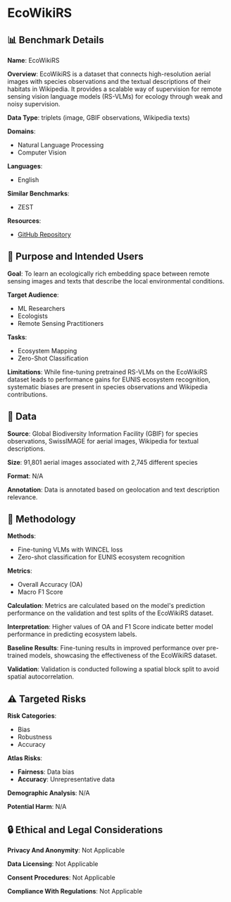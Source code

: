# EcoWikiRS

## 📊 Benchmark Details

**Name**: EcoWikiRS

**Overview**: EcoWikiRS is a dataset that connects high-resolution aerial images with species observations and the textual descriptions of their habitats in Wikipedia. It provides a scalable way of supervision for remote sensing vision language models (RS-VLMs) for ecology through weak and noisy supervision.

**Data Type**: triplets (image, GBIF observations, Wikipedia texts)

**Domains**:
- Natural Language Processing
- Computer Vision

**Languages**:
- English

**Similar Benchmarks**:
- ZEST

**Resources**:
- [GitHub Repository](https://github.com/eceo-epfl/EcoWikiRS)

## 🎯 Purpose and Intended Users

**Goal**: To learn an ecologically rich embedding space between remote sensing images and texts that describe the local environmental conditions.

**Target Audience**:
- ML Researchers
- Ecologists
- Remote Sensing Practitioners

**Tasks**:
- Ecosystem Mapping
- Zero-Shot Classification

**Limitations**: While fine-tuning pretrained RS-VLMs on the EcoWikiRS dataset leads to performance gains for EUNIS ecosystem recognition, systematic biases are present in species observations and Wikipedia contributions.

## 💾 Data

**Source**: Global Biodiversity Information Facility (GBIF) for species observations, SwissIMAGE for aerial images, Wikipedia for textual descriptions.

**Size**: 91,801 aerial images associated with 2,745 different species

**Format**: N/A

**Annotation**: Data is annotated based on geolocation and text description relevance.

## 🔬 Methodology

**Methods**:
- Fine-tuning VLMs with WINCEL loss
- Zero-shot classification for EUNIS ecosystem recognition

**Metrics**:
- Overall Accuracy (OA)
- Macro F1 Score

**Calculation**: Metrics are calculated based on the model's prediction performance on the validation and test splits of the EcoWikiRS dataset.

**Interpretation**: Higher values of OA and F1 Score indicate better model performance in predicting ecosystem labels.

**Baseline Results**: Fine-tuning results in improved performance over pre-trained models, showcasing the effectiveness of the EcoWikiRS dataset.

**Validation**: Validation is conducted following a spatial block split to avoid spatial autocorrelation.

## ⚠️ Targeted Risks

**Risk Categories**:
- Bias
- Robustness
- Accuracy

**Atlas Risks**:
- **Fairness**: Data bias
- **Accuracy**: Unrepresentative data

**Demographic Analysis**: N/A

**Potential Harm**: N/A

## 🔒 Ethical and Legal Considerations

**Privacy And Anonymity**: Not Applicable

**Data Licensing**: Not Applicable

**Consent Procedures**: Not Applicable

**Compliance With Regulations**: Not Applicable
